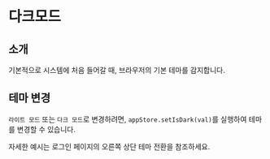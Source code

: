 # 다크모드

## 소개

기본적으로 시스템에 처음 들어갈 때, 브라우저의 기본 테마를 감지합니다.

## 테마 변경

`라이트 모드` 또는 `다크 모드`로 변경하려면, `appStore.setIsDark(val)`를 실행하여 테마를 변경할 수 있습니다.

자세한 예시는 로그인 페이지의 오른쪽 상단 테마 전환을 참조하세요.
